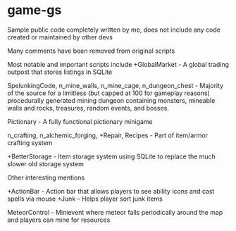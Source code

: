 # game-gs
Sample public code completely written by me, does not include any code created or maintained by other devs

Many comments have been removed from original scripts

Most notable and important scripts include
+GlobalMarket - A global trading outpost that stores listings in SQLite

SpelunkingCode, n_mine_walls, n_mine_cage, n_dungeon_chest - Majority of the source for a limitless (but capped at 100 for gameplay reasons) procedurally generated mining dungeon containing monsters, mineable walls and rocks, treasures, random events, and bosses. 

Pictionary - A fully functional pictionary minigame

n_crafting, n_alchemic_forging, +Repair, Recipes - Part of item/armor crafting system

+BetterStorage - Item storage system using SQLite to replace the much slower old storage system

Other interesting mentions

+ActionBar - Action bar that allows players to see ability icons and cast spells via mouse
+Junk - Helps player sort junk items

MeteorControl - Minievent where meteor falls periodically around the map and players can mine for resources
